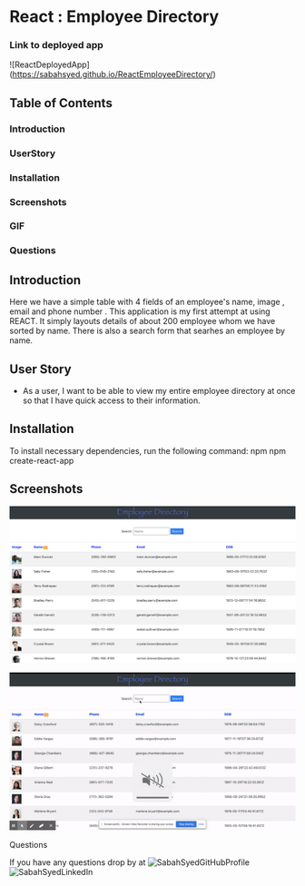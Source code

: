# React : Employee Directory


### Link to deployed app 

![ReactDeployedApp] (https://sabahsyed.github.io/ReactEmployeeDirectory/)


## Table of Contents

### Introduction
### UserStory
### Installation

### Screenshots
### GIF
### Questions

## Introduction
  Here we have  a simple table with 4 fields of an employee's name, image , email and phone number . This application is my first attempt at using REACT. It simply layouts details of about 200 employee whom we have sorted by name. 
  There is also a search form that searhes an employee by name.

## User Story 

- As a user, I want to be able to view my entire employee directory at once so that I have quick access to their information.


## Installation
To install necessary dependencies, run the following command:
npm 
npm create-react-app

## Screenshots
![ReactEmplyoeeDirectory](https://github.com/sabahsyed/ReactEmployeeDirectory/blob/master/src/Screenshots%20/Screen%20Shot%202020-07-19%20at%209.53.15%20PM.png)

![ReactEmplyoeeDirectory](https://github.com/sabahsyed/ReactEmployeeDirectory/blob/master/src/Screenshots%20/reactEmployeeDirecGIF.gif)

Questions

If you have any questions drop by at ![SabahSyedGitHubProfile](https://github.com/sabahsyed)
![SabahSyedLinkedIn](https://www.linkedin.com/in/sabah-syed-89a07344/)
